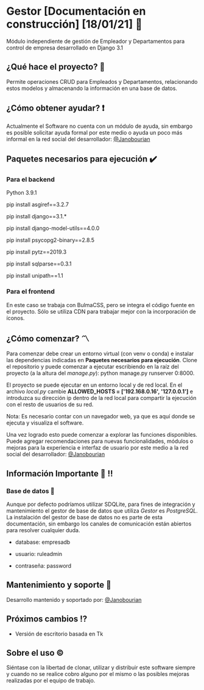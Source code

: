 # Gestor [Documentación en construcción] [18/01/21] :rocket:

Módulo independiente de gestión de Empleador y Departamentos para control de empresa desarrollado en Django 3.1

## ¿Qué hace el proyecto? :satellite:

Permite operaciones CRUD para Empleados y Departamentos, relacionando estos modelos y almacenando la información en una base de datos.

## ¿Cómo obtener ayudar? :heavy_exclamation_mark:

Actualmente el Software no cuenta con un módulo de ayuda, sin embargo es posible solicitar ayuda formal por este medio o ayuda un poco más informal en la red social del desarrollador: [@Janobourian][twitter]

## Paquetes necesarios para ejecución :heavy_check_mark:

### Para el backend

Python 3.9.1

pip install asgiref==3.2.7

pip install django==3.1.\*

pip install django-model-utils==4.0.0

pip install psycopg2-binary==2.8.5

pip install pytz==2019.3

pip install sqlparse==0.3.1

pip install unipath==1.1

### Para el frontend

En este caso se trabaja con BulmaCSS, pero se integra el código fuente en el proyecto. Sólo se utiliza CDN para trabajar mejor con la incorporación de íconos.

## ¿Cómo comenzar? :part_alternation_mark:

Para comenzar debe crear un entorno virtual (con venv o conda) e instalar las dependencias indicadas en **Paquetes necesarios para ejecución**. Clone el repositorio y puede comenzar a ejecutar escribiendo en la raíz del proyecto (a la altura del _manage.py_): python manage.py runserver 0:8000.

El proyecto se puede ejecutar en un entorno local y de red local. En el archivo _local.py_ cambie **ALLOWED_HOSTS = ['192.168.0.16', '127.0.0.1']** e introduzca su dirección ip dentro de la red local para compartir la ejecución con el resto de usuarios de su red.

Nota: Es necesario contar con un navegador web, ya que es aquí donde se ejecuta y visualiza el software.

Una vez logrado esto puede comenzar a explorar las funciones disponibles. Puede agregar recomendaciones para nuevas funcionalidades, módulos o mejoras para la experiencia e interfaz de usuario por este medio a la red social del desarrollador: [@Janobourian][twitter]

## Información Importante :loudspeaker: :bangbang:

### Base de datos :elephant:

Aunque por defecto podríamos utilizar SDQLite, para fines de integración y mantenimiento el gestor de base de datos que utiliza _Gestor_ es _PostgreSQL_. La instalación del gestor de base de datos no es parte de esta documentación, sin embargo los canales de comunicación están abiertos para resolver cualquier duda.

- database: empresadb

- usuario: ruleadmin

- contraseña: password

## Mantenimiento y soporte :link:

Desarrollo mantenido y soportado por: [@Janobourian][twitter]

## Próximos cambios :interrobang:

- Versión de escritorio basada en Tk

## Sobre el uso :copyright:

Siéntase con la libertad de clonar, utilizar y distribuir este software siempre y cuando no se realice cobro alguno por el mismo o las posibles mejoras realizadas por el equipo de trabajo.

[twitter]: https://twitter.com/JanoBourian
